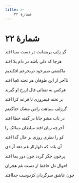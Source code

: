 ```yaml
---
title: >-
    شمارهٔ ۲۲
---
```

# شمارهٔ ۲۲

<div class="b" id="bn1"><div class="m1"><p>گر زلف پریشانت در دست صبا افتد</p></div>
<div class="m2"><p>هرجا که دلی باشد در دام بلا افتد</p></div></div>
<div class="b" id="bn2"><div class="m1"><p>ماکشتی صبرخود دربحرغم افکندیم</p></div>
<div class="m2"><p>تاآخر از این طوفان هر تخته کجا افتد</p></div></div>
<div class="b" id="bn3"><div class="m1"><p>هرکس به تمنائی فال ازرخ او گیرند</p></div>
<div class="m2"><p>بر تخته فیمروزی تا قرعه کرا افتد</p></div></div>
<div class="b" id="bn4"><div class="m1"><p>گرزلف سیاهت رامن مشک ختاگفتم</p></div>
<div class="m2"><p>در تاب مشو جانا در گفته خطا افتد</p></div></div>
<div class="b" id="bn5"><div class="m1"><p>آخرچه زیان افتد سلطان ممالک را</p></div>
<div class="m2"><p>کو را نظری روزی بر حال گدا افتد</p></div></div>
<div class="b" id="bn6"><div class="m1"><p>آن باده که دلهارااز غم دهد آزادی</p></div>
<div class="m2"><p>پرخون جگر گردد چون دور بما افتد</p></div></div>
<div class="b" id="bn7"><div class="m1"><p>احوال دل حافظ از دست غم هجران</p></div>
<div class="m2"><p>چون عاشق سرگردان کزدوست جداافتد</p></div></div>
